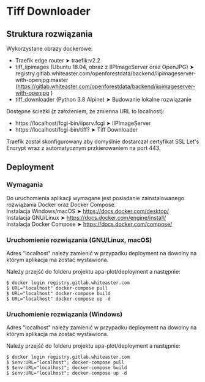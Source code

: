 # Tiff Downloader

## Struktura rozwiązania
Wykorzystane obrazy dockerowe:
- Traefik edge router ➤ traefik:v2.2
- tiff_iipimages (Ubuntu 18.04, obraz z IIPImageServer oraz OpenJPG) ➤ registry.gitlab.whiteaster.com/openforestdata/backend/iipimageserver-with-openjpg:master  
 (https://gitlab.whiteaster.com/openforestdata/backend/iipimageserver-with-openjpg )
- tiff_downloader (Python 3.8 Alpine) ➤ Budowanie lokalne rozwiązanie
  
Dostępne ścieżki (z założeniem, że zmienna URL to localhost):  
- https://localhost/fcgi-bin/iipsrv.fcgi ➤ IIPImageServer
- https://localhost/fcgi-bin/tiff? ➤ Tiff Downloader
  
Traefik został skonfigurowany aby domyślnie dostarczał certyfikat SSL Let's Encrypt wraz z automatycznym przkierowaniem na port 443.

## Deployment
### Wymagania
Do uruchomienia aplikacji wymagane jest posiadanie zainstalowanego rozwiążania Docker oraz Docker Compose.  
Instalacja Windows/macOS ➤ https://docs.docker.com/desktop/  
Instalacja GNU/Linux ➤ https://docs.docker.com/engine/install/  
Instalacja Docker Compose ➤ https://docs.docker.com/compose/  

### Uruchomienie rozwiązania (GNU/Linux, macOS)
Adres "localhost" należy zamienić w przypadku deployment na dowolny na którym aplikacja ma zostać wystawiona.

Należy przejść do folderu projektu apa-plot/deployment a następnie:

```
$ docker login registry.gitlab.whiteaster.com
$ URL="localhost" docker-compose pull
$ URL="localhost" docker-compose build
$ URL="localhost" docker-compose up -d
```

### Uruchomienie rozwiązania (Windows)
Adres "localhost" należy zamienić w przypadku deployment na dowolny na którym aplikacja ma zostać wystawiona.

Należy przejść do folderu projektu apa-plot/deployment a następnie:

```
$ docker login registry.gitlab.whiteaster.com
$ $env:URL="localhost"; docker-compose pull
$ $env:URL="localhost"; docker-compose build
$ $env:URL="localhost"; docker-compose up -d
```